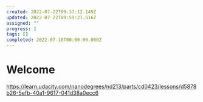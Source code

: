 ```yaml
---
created: 2022-07-22T09:37:12.149Z
updated: 2022-07-22T09:59:27.516Z
assigned: ""
progress: 1
tags: []
completed: 2022-07-18T00:00:00.000Z
---
```


# Welcome

<https://learn.udacity.com/nanodegrees/nd213/parts/cd0423/lessons/d5878b26-5efb-40a1-9617-041d38a0ecc6>
